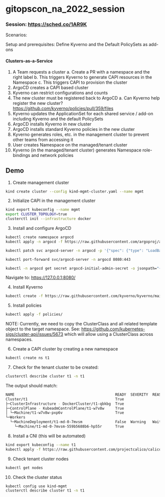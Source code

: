 # gitopscon_na_2022_session

### Session: https://sched.co/1AR9K


Scenarios:

  Setup and prerequisites:
  Define Kyverno and the Default PolicySets as add-ons


  #### Clusters-as-a-Service

  1. A Team requests a cluster 
    a. Create a PR with a namespace and the right label
    b. This triggers Kyverno to generate CAPI resources in the Namespace
    c. This triggers CAPI to provision the cluster
  2. ArgoCD creates a CAPI based cluster 
  3. Kyverno can restrict configurations and counts
  4. The new cluster must be registered back to ArgoCD
    a. Can Kyverno help register the new cluster? https://github.com/kyverno/policies/pull/359/files 
  5. Kyverno updates the ApplicationSet for each shared service / add-on including Kyverno and the default PolicySets 
  6. ArgoCD installs Kyverno in new cluster
  7. ArgoCD installs standard Kyverno policies in the new cluster
  8. Kyverno generates roles, etc. in the management cluster to prevent other teams from accessing it
  9. User creates Namespace on the managed/tenant cluster
  10. Kyverno (in the managed/tenant cluster) generates Namespace role-bindings and network policies 


## Demo

1. Create management cluster

```sh
kind create cluster --config kind-mgmt-cluster.yaml --name mgmt
```

2. Initialize CAPI in the management cluster

```sh
kind export kubeconfig --name mgmt
export CLUSTER_TOPOLOGY=true
clusterctl init --infrastructure docker
```

3. Install and configure ArgoCD

```sh
kubectl create namespace argocd
kubectl apply -n argocd -f https://raw.githubusercontent.com/argoproj/argo-cd/stable/manifests/install.yaml
```

```sh
kubectl patch svc argocd-server -n argocd -p '{"spec": {"type": "LoadBalancer"}}'
```

```sh
kubectl port-forward svc/argocd-server -n argocd 8080:443
```

```sh
kubectl -n argocd get secret argocd-initial-admin-secret -o jsonpath="{.data.password}" | base64 -d; echo
```

Navigate to: https://127.0.0.1:8080/

4. Install Kyverno

```sh
kubectl create -f https://raw.githubusercontent.com/kyverno/kyverno/main/config/install.yaml
```

5. Install policies

```sh
kubectl apply -f policies/
```

NOTE: Currently, we need to copy the ClusterClass and all related template object to the target namespace. See: https://github.com/kubernetes-sigs/cluster-api/issues/5673 which will allow using a ClusterClass across namespaces.

6. Create a CAPI cluster by creating a new namespace

```sh
kubectl create ns t1
```

7. Check for the tenant cluster to be created:

```sh
clusterctl describe cluster t1 -n t1
```

The output should match:

```sh
NAME                                              READY  SEVERITY  REASON                       SINCE  MESSAGE                                                     
Cluster/t1                                        True                                          66s                                                                
├─ClusterInfrastructure - DockerCluster/t1-qbkbg  True                                          108s                                                               
├─ControlPlane - KubeadmControlPlane/t1-w7v8w     True                                          66s                                                                
│ └─Machine/t1-w7v8w-pxp6v                        True                                          66s                                                                
└─Workers                                                                                                                                                          
  └─MachineDeployment/t1-md-0-7mvsm               False  Warning   WaitingForAvailableMachines  109s   Minimum availability requires 1 replicas, current 0 available
    └─Machine/t1-md-0-7mvsm-559b5688b6-hp55r      True                                          26s                                                                
```

8. Install a CNI (this will be automated)

```sh
kind export kubeconfig --name t1
kubectl apply -f https://raw.githubusercontent.com/projectcalico/calico/v3.24.1/manifests/calico.yaml
```

9. Check tenant cluster nodes

```sh
kubectl get nodes
```

10. Check the cluster status

```sh
kubectl config use kind-mgmt
clusterctl describe cluster t1 -n t1
```
